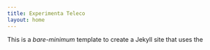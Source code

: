 ```yaml
---
title: Experimenta Teleco
layout: home
---
```


This is a *bare-minimum* template to create a Jekyll site that uses the 

